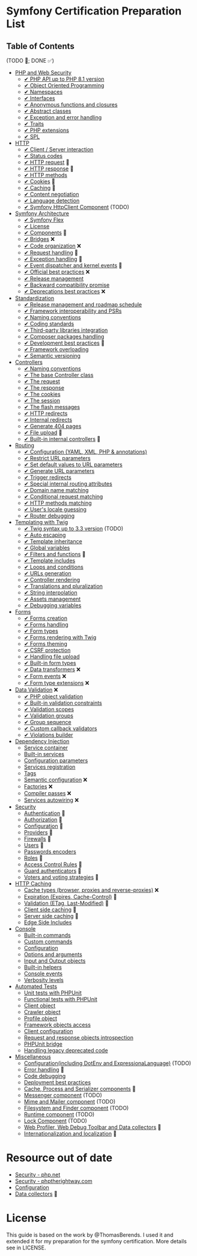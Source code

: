 # Symfony Certification Preparation List

## Table of Contents
(TODO 🎯; DONE ✅)

- [PHP and Web Security](/topics/php-and-web-security.md)
    - [✔︎ PHP API up to PHP 8.1 version](/topics/php-and-web-security.md#php-api-up-to-php-81-version)
    - [✔︎ Object Oriented Programming](/topics/php-and-web-security.md#object-oriented-programming)
    - [✔︎ Namespaces](/topics/php-and-web-security.md#namespaces)
    - [✔︎ Interfaces](/topics/php-and-web-security.md#interfaces)
    - [✔︎ Anonymous functions and closures](/topics/php-and-web-security.md#anonymous-functions-and-closures)
    - [✔︎ Abstract classes](/topics/php-and-web-security.md#abstract-classes)
    - [✔︎ Exception and error handling](/topics/php-and-web-security.md#exception-and-error-handling)
    - [✔︎ Traits](/topics/php-and-web-security.md#traits)
    - [✔︎ PHP extensions](/topics/php-and-web-security.md#php-extensions)
    - [✔︎ SPL](/topics/php-and-web-security.md#spl)
- [HTTP](/topics/http.md)
    - [✔︎ Client / Server interaction](/topics/http.md#client--server-interaction)
    - [✔︎ Status codes](/topics/http.md#status-codes)
    - [✔︎ HTTP request](/topics/http.md#http-request) 🎯
    - [✔︎ HTTP response](/topics/http.md#http-response) 🎯
    - [✔︎ HTTP methods](/topics/http.md#http-methods)
    - [✔︎ Cookies](/topics/http.md#cookies) 🎯
    - [✔︎ Caching](/topics/http.md#caching) 🎯
    - [✔︎ Content negotiation](/topics/http.md#content-negotiation)
    - [✔︎ Language detection](/topics/http.md#language-detection)
    - [✔︎ Symfony HttpClient Component](/topics/http.md) (TODO)
- [Symfony Architecture](/topics/symfony-architecture.md)
    - [✔︎ Symfony Flex](/topics/symfony-architecture.md#symfony-flex)
    - [✔︎ License](/topics/symfony-architecture.md#license)
    - [✔︎ Components](/topics/symfony-architecture.md#components) 🎯
    - [✔︎ Bridges](/topics/symfony-architecture.md#bridges) ❌
    - [✔︎ Code organization](/topics/symfony-architecture.md#code-organization) ❌
    - [✔︎ Request handling](/topics/symfony-architecture.md#request-handling) 🎯
    - [✔︎ Exception handling](/topics/symfony-architecture.md#exception-handling) 🎯
    - [✔︎ Event dispatcher and kernel events](/topics/symfony-architecture.md#event-dispatcher-and-kernel-events) 🎯
    - [✔︎ Official best practices](/topics/symfony-architecture.md#official-best-practices) ❌
    - [✔︎ Release management](/topics/symfony-architecture.md#release-management)
    - [✔︎ Backward compatibility promise](/topics/symfony-architecture.md#backward-compatibility-promise)
    - [✔︎ Deprecations best practices](/topics/symfony-architecture.md#deprecations-best-practices) ❌
- [Standardization](/topics/standardization.md)
    - [✔︎ Release management and roadmap schedule](/topics/standardization.md#release-management-and-roadmap-schedule)
    - [✔︎ Framework interoperability and PSRs](/topics/standardization.md#framework-interoperability-and-psrs)
    - [✔︎ Naming conventions](/topics/standardization.md#naming-conventions)
    - [✔︎ Coding standards](/topics/standardization.md#coding-standards)
    - [✔︎ Third-party libraries integration](/topics/standardization.md#third-party-libraries-integration)
    - [✔︎ Composer packages handling](/topics/standardization.md#composer-packages-handling)
    - [✔︎ Development best practices](/topics/standardization.md#development-best-practices) 🎯
    - [✔︎ Framework overloading](/topics/standardization.md#framework-overloading)
    - [✔︎ Semantic versioning](/topics/standardization.md#semantic-versioning)
- [Controllers](/topics/controllers.md) 
    - [✔︎ Naming conventions](/topics/controllers.md#naming-conventions)
    - [✔︎ The base Controller class](/topics/controllers.md#the-base-controller-class)
    - [✔︎ The request](/topics/controllers.md#the-request)
    - [✔︎ The response](/topics/controllers.md#the-response)
    - [✔︎ The cookies](/topics/controllers.md#the-cookies)
    - [✔︎ The session](/topics/controllers.md#the-session)
    - [✔︎ The flash messages](/topics/controllers.md#the-flash-messages)
    - [✔︎ HTTP redirects](/topics/controllers.md#http-redirects)
    - [✔︎ Internal redirects](/topics/controllers.md#internal-redirects)
    - [✔︎ Generate 404 pages](/topics/controllers.md#generate-404-pages)
    - [✔︎ File upload](/topics/controllers.md#file-upload) 🎯
    - [✔︎ Built-in internal controllers](/topics/controllers.md#built-in-internal-controllers) 🎯
- [Routing](/topics/routing.md)
    - [✔︎ Configuration (YAML, XML, PHP & annotations)](/topics/routing.md#configuration-yaml-xml-php--annotations)
    - [✔︎ Restrict URL parameters](/topics/routing.md#restrict-url-parameters)
    - [✔︎ Set default values to URL parameters](/topics/routing.md#set-default-values-to-url-parameters)
    - [✔︎ Generate URL parameters](/topics/routing.md#generate-url-parameters)
    - [✔︎ Trigger redirects](/topics/routing.md#trigger-redirects)
    - [✔︎ Special internal routing attributes](/topics/routing.md#special-internal-routing-attributes)
    - [✔︎ Domain name matching](/topics/routing.md#domain-name-matching)
    - [✔︎ Conditional request matching](/topics/routing.md#conditional-request-matching)
    - [✔︎ HTTP methods matching](/topics/routing.md#http-methods-matching)
    - [✔︎ User's locale guessing](/topics/routing.md#users-locale-guessing)
    - [✔︎ Router debugging](/topics/routing.md#router-debugging)
- [Templating with Twig](/topics/templating-with-twig.md)
    - [✔︎ Twig syntax up to 3.3 version](/topics/templating-with-twig.md#auto-escaping) (TODO)
    - [✔︎ Auto escaping](/topics/templating-with-twig.md#auto-escaping)
    - [✔︎ Template inheritance](/topics/templating-with-twig.md#template-inheritance)
    - [✔︎ Global variables](/topics/templating-with-twig.md#global-variables)
    - [✔︎ Filters and functions](/topics/templating-with-twig.md#filters-and-functions) 🎯
    - [✔︎ Template includes](/topics/templating-with-twig.md#template-includes)
    - [✔︎ Loops and conditions](/topics/templating-with-twig.md#loops-and-conditions)
    - [✔︎ URLs generation](/topics/templating-with-twig.md#urls-generation)
    - [✔︎ Controller rendering](/topics/templating-with-twig.md#controller-rendering)
    - [✔︎ Translations and pluralization](/topics/templating-with-twig.md#translations-and-pluralization)
    - [✔︎ String interpolation](/topics/templating-with-twig.md#string-interpolation)
    - [✔︎ Assets management](/topics/templating-with-twig.md#assets-management)
    - [✔︎ Debugging variables](/topics/templating-with-twig.md#debugging-variables)
- [Forms](/topics/forms.md)
    - [✔︎ Forms creation](/topics/forms.md#forms-creation)
    - [✔︎ Forms handling](/topics/forms.md#forms-handling)
    - [✔︎ Form types](/topics/forms.md#form-types)
    - [✔︎ Forms rendering with Twig](/topics/forms.md#forms-rendering-with-twig)
    - [✔︎ Forms theming](/topics/forms.md#forms-theming)
    - [✔︎ CSRF protection](/topics/forms.md#csrf-protection)
    - [✔︎ Handling file upload](/topics/forms.md#handling-file-upload)
    - [✔︎ Built-in form types](/topics/forms.md#built-in-form-types)
    - [✔︎ Data transformers](/topics/forms.md#data-transformers) ❌
    - [✔︎ Form events](/topics/forms.md#form-events) ❌
    - [✔︎ Form type extensions](/topics/forms.md#form-type-extensions) ❌
- [Data Validation](/topics/data-validation.md) ❌
    - [✔︎ PHP object validation](/topics/data-validation.md#php-object-validation)
    - [✔︎ Built-in validation constraints](/topics/data-validation.md#built-in-validation-constraints)
    - [✔︎ Validation scopes](/topics/data-validation.md#validation-scopes)
    - [✔︎ Validation groups](/topics/data-validation.md#validation-groups)
    - [✔︎ Group sequence](/topics/data-validation.md#group-sequence)
    - [✔︎ Custom callback validators](/topics/data-validation.md#custom-callback-validators)
    - [✔︎ Violations builder](/topics/data-validation.md#violations-builder)
- [Dependency Injection](/topics/dependency-injection.md)
    - [Service container](/topics/dependency-injection.md#service-container)
    - [Built-in services](/topics/dependency-injection.md#built-in-services)
    - [Configuration parameters](/topics/dependency-injection.md#configuration-parameters)
    - [Services registration](/topics/dependency-injection.md#services-registration)
    - [Tags](/topics/dependency-injection.md#tags)
    - [Semantic configuration](/topics/dependency-injection.md#semantic-configuration) ❌
    - [Factories](/topics/dependency-injection.md#factories) ❌
    - [Compiler passes](/topics/dependency-injection.md#compiler-passes) ❌
    - [Services autowiring](/topics/dependency-injection.md#services-autowiring) ❌
- [Security](/topics/security.md)
    - [Authentication](/topics/security.md#authentication) 🎯
    - [Authorization](/topics/security.md#authorization) 🎯
    - [Configuration](/topics/security.md#configuration) 🎯
    - [Providers](/topics/security.md#providers) 🎯
    - [Firewalls](/topics/security.md#firewalls) 🎯
    - [Users](/topics/security.md#users) 🎯
    - [Passwords encoders](/topics/security.md#passwords-encoders) 
    - [Roles](/topics/security.md#roles) 🎯
    - [Access Control Rules](/topics/security.md#access-control-rules) 🎯
    - [Guard authenticators](/topics/security.md#guard-authenticators) 🎯
    - [Voters and voting strategies](/topics/security.md#voters-and-voting-strategies)  🎯
- [HTTP Caching](/topics/http-caching.md)
    - [Cache types (browser, proxies and reverse-proxies)](/topics/http-caching.md#cache-types-browser-proxies-and-reverse-proxies) ❌
    - [Expiration (Expires, Cache-Control)](/topics/http-caching.md#expiration-expires-cache-control) 🎯
    - [Validation (ETag, Last-Modified)](/topics/http-caching.md#validation-etag-last-modified) 🎯
    - [Client side caching](/topics/http-caching.md#client-side-caching) 🎯
    - [Server side caching](/topics/http-caching.md#server-side-caching) 🎯
    - [Edge Side Includes](/topics/http-caching.md#edge-side-includes)
- [Console](/topics/console.md)
    - [Built-in commands](/topics/console.md#built-in-commands)
    - [Custom commands](/topics/console.md#custom-commands)
    - [Configuration](/topics/console.md#configuration)
    - [Options and arguments](/topics/console.md#options-and-arguments)
    - [Input and Output objects](/topics/console.md#input-and-output-objects)
    - [Built-in helpers](/topics/console.md#built-in-helpers)
    - [Console events](/topics/console.md#console-events)
    - [Verbosity levels](/topics/console.md#verbosity-levels)
- [Automated Tests](/topics/automated-tests.md)
    - [Unit tests with PHPUnit](/topics/automated-tests.md#unit-tests-with-phpunit)
    - [Functional tests with PHPUnit](/topics/automated-tests.md#functional-tests-with-phpunit)
    - [Client object](/topics/automated-tests.md#client-object)
    - [Crawler object](/topics/automated-tests.md#crawler-object)
    - [Profile object](/topics/automated-tests.md#profile-object)
    - [Framework objects access](/topics/automated-tests.md#framework-objects-access)
    - [Client configuration](/topics/automated-tests.md#client-configuration)
    - [Request and response objects introspection](/topics/automated-tests.md#request-and-response-objects-introspection)
    - [PHPUnit bridge](/topics/automated-tests.md#phpunit-bridge)
    - [Handling legacy deprecated code](/topics/automated-tests.md#handling-legacy-deprecated-code)
- [Miscellaneous](/topics/miscellaneous.md)
    - [Configuration(including DotEnv and ExpressionaLanguage)](/topics/miscellaneous.md#) (TODO)
    - [Error handling](/topics/miscellaneous.md#error-handling) 🎯
    - [Code debugging](/topics/miscellaneous.md#code-debugging)
    - [Deployment best practices](/topics/miscellaneous.md#deployment-best-practices)
    - [Cache, Process and Serializer components](/topics/miscellaneous.md#process-and-serializer-components) 🎯
    - [Messenger component](/topics/miscellaneous.md#messenger-component) (TODO)
    - [Mime and Mailer component](/topics/miscellaneous.md#mime-mailer-component) (TODO)
    - [Filesystem and Finder component](/topics/miscellaneous.md#filesystem-finder-component) (TODO)
    - [Runtime component](/topics/miscellaneous.md#runtime-component) (TODO)
    - [Lock Component](/topics/miscellaneous.md#lock-component) (TODO)
    - [Web Profiler, Web Debug Toolbar and Data collectors](/topics/miscellaneous.md#web-profiler-and-web-debug-toolbar) 🎯
    - [Internationalization and localization](/topics/miscellaneous.md#internationalization-and-localization) 🎯


# Resource out of date
- [Security - php.net](http://php.net/manual/en/security.php)
- [Security - phptherightway.com](http://www.phptherightway.com/#security)
- [Configuration](/topics/symfony-architecture.md#configuration)
- [Data collectors](/topics/miscellaneous.md#data-collectors) 🎯


# License
This guide is based on the work by @ThomasBerends. I used it and extended it for my preparation for the symfony certification. More details see in LICENSE.
